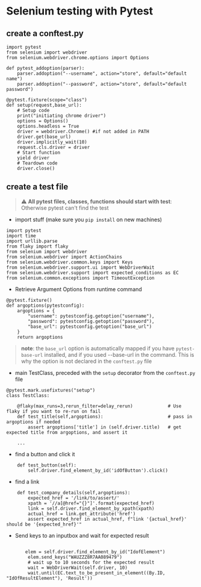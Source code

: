 # Selenium testing with Pytest
## create a conftest.py
```
import pytest
from selenium import webdriver
from selenium.webdriver.chrome.options import Options

def pytest_addoption(parser):
    parser.addoption("--username", action="store", default="default name")
    parser.addoption("--password", action="store", default="default password")

@pytest.fixture(scope="class")
def setup(request,base_url):
    # Setup code
    print("initiating chrome driver")
    options = Options()
    options.headless = True
    driver = webdriver.Chrome() #if not added in PATH
    driver.get(base_url)
    driver.implicitly_wait(10)
    request.cls.driver = driver
    # Start function    
    yield driver
    # Teardown code
    driver.close()
```
## create a test file
> :warning: **All pytest files, classes, functions should start with test**: Otherwise pytest can't find the test
- import stuff (make sure you `pip install` on new machines)
```
import pytest
import time
import urllib.parse
from flaky import flaky
from selenium import webdriver
from selenium.webdriver import ActionChains
from selenium.webdriver.common.keys import Keys
from selenium.webdriver.support.ui import WebDriverWait
from selenium.webdriver.support import expected_conditions as EC
from selenium.common.exceptions import TimeoutException
```

- Retrieve Argument Options from runtime command
```
@pytest.fixture()
def argoptions(pytestconfig):
    argoptions = {
        "username": pytestconfig.getoption("username"),
        "password": pytestconfig.getoption("password"),
        "base_url": pytestconfig.getoption("base_url")
    }
    return argoptions
```
> **note**: the `base_url` option is automatically mapped if you have `pytest-base-url` installed, and if you used --base-url in the command. This is why the option is not declared in the `conftest.py` file

- main TestClass, preceded with the `setup` decorator from the `conftest.py` file
```
@pytest.mark.usefixtures("setup")
class TestClass:
    
    @flaky(max_runs=3,rerun_filter=delay_rerun)             # Use flaky if you want to re-run on fail
    def test_title(self,argoptions):                        # pass in argoptions if needed
        assert argoptions['title'] in (self.driver.title)   # get expected title from argoptions, and assert it
    
    ...
```
- find a button and click it
```
    def test_button(self):
        self.driver.find_element_by_id('idOfButton').click()
```
- find a link 
```
    def test_company_details(self,argoptions):
        expected_href = '/link/to/assert/'
        xpath = '//a[@href="{}"]'.format(expected_href)
        link = self.driver.find_element_by_xpath(xpath)
        actual_href = link.get_attribute('href')
        assert expected_href in actual_href, f"link '{actual_href}' should be '{expected_href}'"
```

- Send keys to an inputbox and wait for expected result
```
        
       elem = self.driver.find_element_by_id("IdofElement")
        elem.send_keys("WAUZZZ8R7AA089479")
        # wait up to 10 seconds for the expected result
        wait = WebDriverWait(self.driver, 10)
        wait.until(EC.text_to_be_present_in_element((By.ID, "IdOfResultElement"), 'Result'))

```
